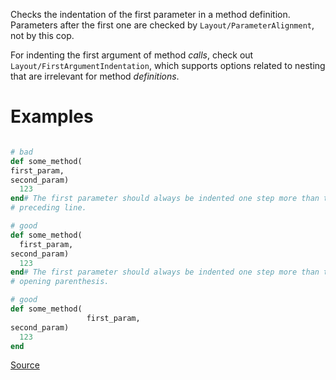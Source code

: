 
Checks the indentation of the first parameter in a method
definition. Parameters after the first one are checked by
`Layout/ParameterAlignment`, not by this cop.

For indenting the first argument of method _calls_, check out
`Layout/FirstArgumentIndentation`, which supports options related to
nesting that are irrelevant for method _definitions_.

# Examples

```ruby

# bad
def some_method(
first_param,
second_param)
  123
end# The first parameter should always be indented one step more than the
# preceding line.

# good
def some_method(
  first_param,
second_param)
  123
end# The first parameter should always be indented one step more than the
# opening parenthesis.

# good
def some_method(
                 first_param,
second_param)
  123
end
```

[Source](http://www.rubydoc.info/gems/rubocop/RuboCop/Cop/Layout/FirstParameterIndentation)